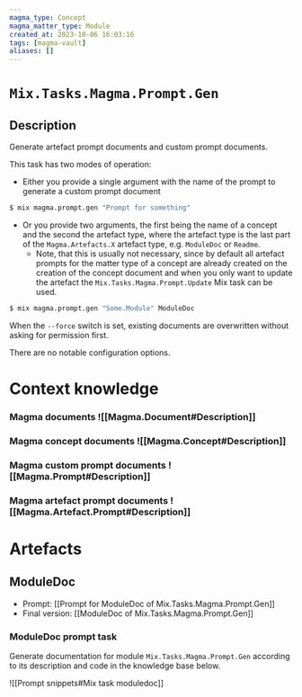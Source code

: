 ```yaml
---
magma_type: Concept
magma_matter_type: Module
created_at: 2023-10-06 16:03:16
tags: [magma-vault]
aliases: []
---
```

# `Mix.Tasks.Magma.Prompt.Gen`

## Description

Generate artefact prompt documents and custom prompt documents.

This task has two modes of operation:

- Either you provide a single argument with the name of the prompt to generate a custom prompt document
```sh
$ mix magma.prompt.gen "Prompt for something"
```
- Or you provide two arguments, the first being the name of a concept and the second the artefact type, where the artefact type is the last part of the `Magma.Artefacts.X` artefact type, e.g. `ModuleDoc` or `Readme`.
	- Note, that this is usually not necessary, since by default all artefact prompts for the matter type of a concept are already created on the creation of the concept document and when you only want to update the artefact the `Mix.Tasks.Magma.Prompt.Update` Mix task can be used.
```sh
$ mix magma.prompt.gen "Some.Module" ModuleDoc
```

When the `--force` switch is set, existing documents are overwritten without asking for permission first.

There are no notable configuration options.

# Context knowledge

### Magma documents ![[Magma.Document#Description]]

### Magma concept documents ![[Magma.Concept#Description]]
### Magma custom prompt documents ![[Magma.Prompt#Description]]
### Magma artefact prompt documents ![[Magma.Artefact.Prompt#Description]]



# Artefacts

## ModuleDoc

- Prompt: [[Prompt for ModuleDoc of Mix.Tasks.Magma.Prompt.Gen]]
- Final version: [[ModuleDoc of Mix.Tasks.Magma.Prompt.Gen]]

### ModuleDoc prompt task

Generate documentation for module `Mix.Tasks.Magma.Prompt.Gen` according to its description and code in the knowledge base below.

![[Prompt snippets#Mix task moduledoc]]
